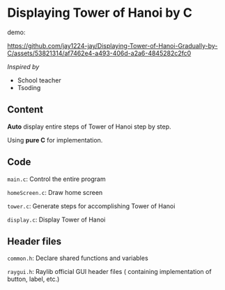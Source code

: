 # Displaying Tower of Hanoi by C 

demo:

https://github.com/jay1224-jay/Displaying-Tower-of-Hanoi-Gradually-by-C/assets/53821314/af7462e4-a493-406d-a2a6-4845282c2fc0

*Inspired by*

- School teacher
- Tsoding 

## Content

**Auto** display entire steps of Tower of Hanoi step by step.

Using __pure C__ for implementation.

## Code

```main.c```: Control the entire program

```homeScreen.c```: Draw home screen

```tower.c```: Generate steps for accomplishing Tower of Hanoi

```display.c```: Display Tower of Hanoi

## Header files

```common.h```: Declare shared functions and variables

```raygui.h```: Raylib official GUI header files ( containing implementation of button, label, etc.)







